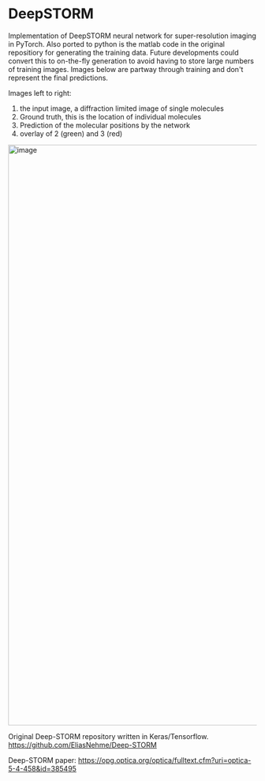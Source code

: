 # DeepSTORM
Implementation of DeepSTORM neural network for super-resolution imaging in PyTorch. Also ported to python is the matlab code in the original repositiory for generating the training data. Future developments could convert this to on-the-fly generation to avoid having to store large numbers of training images. Images below are partway through training and don't represent the final predictions.

Images left to right:
1) the input image, a diffraction limited image of single molecules
2) Ground truth, this is the location of individual molecules
3) Prediction of the molecular positions by the network
4) overlay of 2 (green) and 3 (red)

<img width="1174" alt="image" src="https://user-images.githubusercontent.com/45679976/170332343-01db1d7e-3b4e-4295-809e-5eace0928100.png">

Original Deep-STORM repository written in Keras/Tensorflow.
https://github.com/EliasNehme/Deep-STORM

Deep-STORM paper:
https://opg.optica.org/optica/fulltext.cfm?uri=optica-5-4-458&id=385495
